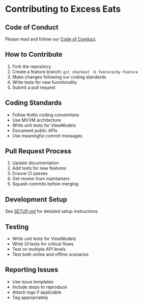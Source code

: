 # Contributing to Excess Eats

## Code of Conduct

Please read and follow our [Code of Conduct](CODE_OF_CONDUCT.md).

## How to Contribute

1. Fork the repository
2. Create a feature branch: `git checkout -b feature/my-feature`
3. Make changes following our coding standards
4. Write tests for new functionality
5. Submit a pull request

## Coding Standards

- Follow Kotlin coding conventions
- Use MVVM architecture
- Write unit tests for ViewModels
- Document public APIs
- Use meaningful commit messages

## Pull Request Process

1. Update documentation
2. Add tests for new features
3. Ensure CI passes
4. Get review from maintainers
5. Squash commits before merging

## Development Setup

See [SETUP.md](docs/SETUP.md) for detailed setup instructions.

## Testing

- Write unit tests for ViewModels
- Write UI tests for critical flows
- Test on multiple API levels
- Test both online and offline scenarios

## Reporting Issues

- Use issue templates
- Include steps to reproduce
- Attach logs if applicable
- Tag appropriately

